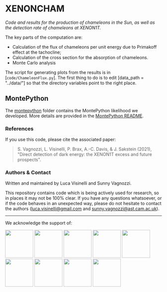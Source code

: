 # XENONCHAM

*Code and results for the production of chameleons in the Sun, as well as the detection rate of chameleons at XENON1T.*

The key parts of the computation are:
* Calculation of the flux of chameleons per unit energy due to Primakoff effect at the tachocline;
* Calculation of the cross section for the absorption of chameleons.
* Monte Carlo analysis

The script for generating plots from the results is in [`code/ChameleonFlux.py`]. The first thing to do is to edit [data_path = "../data/"] so that the directory variables point to the right place.

## MontePython

The [montepython](https://github.com/lucavisinelli/XENONCHAM/tree/main/montepython) folder contains the MontePython likelihood we developed. More details are provided in the [MontePython README](https://github.com/lucavisinelli/XENONCHAM/blob/main/montepython/README.md).

### References

If you use this code, please cite the associated paper:
> S. Vagnozzi, L. Visinelli,  P. Brax, A.-C. Davis, & J. Sakstein (2021), "Direct detection of dark energy: the XENON1T excess and future prospects".

### Authors & Contact

Written and maintained by Luca Visinelli and Sunny Vagnozzi.

This repository contains code which is being actively used for research, so in places it may not be 100% clear. If you have any questions whatsoever, or if the code behaves in an unexpected way, please do not hesitate to contact the authors (luca.visinelli@gmail.com and sunny.vagnozzi@ast.cam.ac.uk).


************************************************************************************************

We acknowledge the support of:

   <a href="https://www.cam.ac.uk/"><img src="https://www.hoart.cam.ac.uk/images/university-of-cambridge-logo/image_preview"
height="90px"></a>
   <a href="https://www.kicc.cam.ac.uk/"><img src="https://pbs.twimg.com/profile_images/1107636993033412608/XfxTseD6.jpg"
height="90px"></a>
   <a href="https://www.ast.cam.ac.uk/"><img src="https://sciencesprings.files.wordpress.com/2020/10/u-cambridge-ioa-logo.png?w=200"
height="90px"></a>
   <a href="https://kavlifoundation.org/"><img src="https://www.aps.org/meetings/march/images/logo-kavli.png"
height="90px"></a>
   <a href="https://www.newtontrust.cam.ac.uk/"><img src="https://www.newtontrust.cam.ac.uk/sites/www.newtontrust.cam.ac.uk/files/styles/leading/public/images/INTmarksmall.png?itok=tNSe1-Sw"
height="90px"></a>
   <a href="http://w3.lnf.infn.it/"><img src="https://www.trust-itservices.com/sites/default/files/images/logo/INFN2.png"
height="90px"></a>
   <a href="https://erc.europa.eu/"><img src="https://erc.europa.eu/sites/default/files/LOGO_ERC.jpg"
height="90px"></a>
   <a href="https://web.infn.it/fellini/"><img src="https://scholarship-positions.com/wp-content/uploads/2018/06/FELLINI-Fellowship.png"
height="90px"></a>
   <a href="https://www.nwo.nl/en"><img src="https://images.squarespace-cdn.com/content/v1/592d67b65016e1bf41b13f96/1496395663632-7ZKH4T7MPTX6EPV1YH92/ke17ZwdGBToddI8pDm48kPALBGyU-J1y7KdYWzUZRhxZw-zPPgdn4jUwVcJE1ZvWQUxwkmyExglNqGp0IvTJZamWLI2zvYWH8K3-s_4yszcp2ryTI0HqTOaaUohrI8PIsV_1YvFREPWlQ7fWmbarGd3mXHtHh4g9cxHFgfMv3ig/nwo-logo.png?format=500w"
height="90px"></a>

